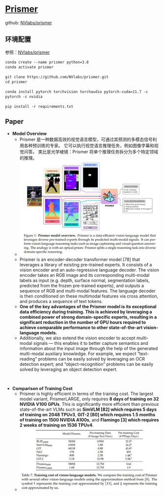# [Prismer](https://arxiv.org/pdf/2303.02506.pdf)

github: [NVlabs/prismer](https://github.com/NVlabs/prismer)

## 环境配置

参照：[NVlabs/prismer](https://github.com/NVlabs/prismer)

```
conda create --name prismer python=3.8
conda activate prismer

git clone https://github.com/NVlabs/prismer.git
cd prismer

conda install pytorch torchvision torchaudio pytorch-cuda=11.7 -c pytorch -c nvidia

pip install -r requirements.txt

```

## Paper

* **Model Overview**
    * Prismer 是一种数据高效的视觉语言模型，可通过其预测的多模态信号利用各种预训练的专家。 它可以执行视觉语言推理任务，例如图像字幕和视觉问答。 类比是光学棱镜：Prismer 将单个推理任务拆分为多个特定领域的推理。
    * ![](./images/prismer/f1-prismer-model-overview.jpg)
    * Prismer is an encoder-decoder transformer model [78] that leverages a library of existing pre-trained experts. It consists of a vision encoder and an auto-regressive language decoder. The vision encoder takes an RGB image and its corresponding multi-modal labels as input (e.g. depth, surface normal, segmentation labels, predicted from the frozen pre-trained experts), and outputs a sequence of RGB and multi-modal features. The language decoder is then conditioned on these multimodal features via cross attention, and produces a sequence of text tokens.
    * **One of the key advantages of the Prismer model is its exceptional data efficiency during training. This is achieved by leveraging a combined power of strong domain-specific experts, resulting in a significant reduction in the number of GPU hours required to achieve comparable performance to other state-of-the-art vision-language models.**
    * Additionally, we also extend the vision encoder to accept multi-modal signals — this enables it to better capture semantics and information about the input image through the help of the generated multi-modal auxiliary knowledge. For example, we expect “text-reading” problems can be easily solved by leveraging an OCR detection expert; and “object-recognition” problems can be easily solved by leveraging an object detection expert.


<br>

* **Comparison of Training Cost**
    * Prismer is highly efficient in terms of the training cost. The largest model variant, PrismerLARGE, only requires **8 days of training on 32 NVIDIA V100 GPUs**. This is significantly more efficient than previous state-of-the-art VLMs such as **SimVLM [82] which requires 5 days of training on 2048 TPUv3**, **GIT-2 [80] which requires 1.5 months of training on 1500 NVIDIA A100s**, and **Flamingo [3] which requires 2 weeks of training on 1536 TPUv4**. 
    * ![](./images/prismer/t7-training-cost.JPG)